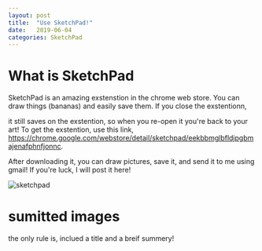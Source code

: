 ```yaml
---
layout: post
title:  "Use SketchPad!"
date:   2019-06-04
categories: SketchPad
---
```


# What is SketchPad
SketchPad is an amazing exstenstion in the chrome web store. You can draw things (bananas) and easily save them. If you close the exstentionn,

it still saves on the exstention, so when you re-open it you're back to your art! To get the exstention, use this link, https://chrome.google.com/webstore/detail/sketchpad/eekbbmglbfldjpgbmajenafphnfjonnc.

After downloading it, you can draw pictures, save it, and send it to me using gmail! If you're luck, I will post it here!


![sketchpad](/file:///H:/Downloads/unnamed.jpg)

# sumitted images
the only rule is, inclued a title and a breif summery!
